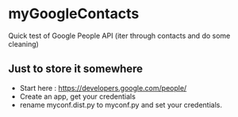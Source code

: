 # myGoogleContacts

Quick test of Google People API (iter through contacts and do some cleaning)

## Just to store it somewhere

* Start here : <https://developers.google.com/people/>
* Create an app, get your credentials
* rename myconf.dist.py to myconf.py and set your credentials.

